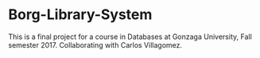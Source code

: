 # Borg-Library-System
This is a final project for a course in Databases at Gonzaga University, Fall semester 2017.  Collaborating with Carlos Villagomez.
